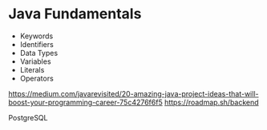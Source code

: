 # Java Fundamentals
  
- Keywords    
- Identifiers        
- Data Types       
- Variables       
- Literals       
- Operators   
   
 
https://medium.com/javarevisited/20-amazing-java-project-ideas-that-will-boost-your-programming-career-75c4276f6f5
https://roadmap.sh/backend

PostgreSQL 
  
        
   
      
     
  
